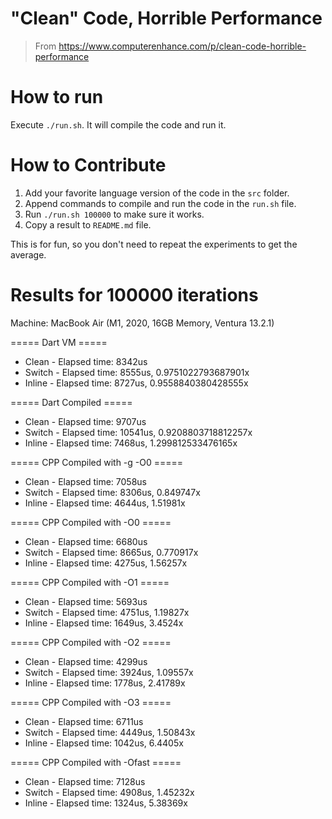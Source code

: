 # "Clean" Code, Horrible Performance

> From https://www.computerenhance.com/p/clean-code-horrible-performance

# How to run

Execute `./run.sh`. It will compile the code and run it.

# How to Contribute

1. Add your favorite language version of the code in the `src` folder.
2. Append commands to compile and run the code in the `run.sh` file.
3. Run `./run.sh 100000` to make sure it works.
4. Copy a result to `README.md` file.

This is for fun, so you don't need to repeat the experiments to
get the average.

# Results for 100000 iterations

Machine: MacBook Air (M1, 2020, 16GB Memory, Ventura 13.2.1)

===== Dart VM =====

- Clean - Elapsed time: 8342us
- Switch - Elapsed time: 8555us, 0.9751022793687901x
- Inline - Elapsed time: 8727us, 0.9558840380428555x

===== Dart Compiled =====

- Clean - Elapsed time: 9707us
- Switch - Elapsed time: 10541us, 0.9208803718812257x
- Inline - Elapsed time: 7468us, 1.299812533476165x

===== CPP Compiled with -g -O0 =====

- Clean - Elapsed time: 7058us
- Switch - Elapsed time: 8306us, 0.849747x
- Inline - Elapsed time: 4644us, 1.51981x

===== CPP Compiled with -O0 =====

- Clean - Elapsed time: 6680us
- Switch - Elapsed time: 8665us, 0.770917x
- Inline - Elapsed time: 4275us, 1.56257x

===== CPP Compiled with -O1 =====

- Clean - Elapsed time: 5693us
- Switch - Elapsed time: 4751us, 1.19827x
- Inline - Elapsed time: 1649us, 3.4524x

===== CPP Compiled with -O2 =====

- Clean - Elapsed time: 4299us
- Switch - Elapsed time: 3924us, 1.09557x
- Inline - Elapsed time: 1778us, 2.41789x

===== CPP Compiled with -O3 =====

- Clean - Elapsed time: 6711us
- Switch - Elapsed time: 4449us, 1.50843x
- Inline - Elapsed time: 1042us, 6.4405x

===== CPP Compiled with -Ofast =====

- Clean - Elapsed time: 7128us
- Switch - Elapsed time: 4908us, 1.45232x
- Inline - Elapsed time: 1324us, 5.38369x
